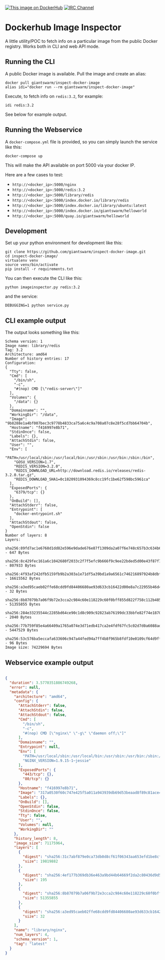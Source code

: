 [![This image on DockerHub](https://img.shields.io/docker/pulls/giantswarm/inspect-docker-image.svg)](https://hub.docker.com/r/giantswarm/inspect-docker-image/) [![IRC Channel](https://img.shields.io/badge/irc-%23giantswarm-blue.svg)](https://kiwiirc.com/client/irc.freenode.net/#giantswarm)

# Dockerhub Image Inspector

A little utility/POC to fetch info on a particular image from the public Docker registry. Works both in CLI and web API mode.

## Running the CLI

A public Docker image is available. Pull the image and create an alias:

```nohighlight
docker pull giantswarm/inspect-docker-image
alias idi="docker run --rm giantswarm/inspect-docker-image"
```

Execute, to fetch info on `redis:3.2`, for example:

```nohighlight
idi redis:3.2
```

See below for example output.

## Running the Webservice

A `docker-compose.yml` file is provided, so you can simply launch the service like this:

```nohighlight
docker-compose up
```

This will make the API available on port 5000 via your docker IP.

Here are a few cases to test:

- `http://<docker_ip>:5000/nginx`
- `http://<docker_ip>:5000/redis:3.2`
- `http://<docker_ip>:5000/library/redis`
- `http://<docker_ip>:5000/index.docker.io/library/redis`
- `http://<docker_ip>:5000/index.docker.io/library/ubuntu:latest`
- `http://<docker_ip>:5000/index.docker.io/giantswarm/helloworld`
- `http://<docker_ip>:5000/quay.io/giantswarm/helloworld`

## Development

Set up your python environment for development like this:

```nohighlight
git clone https://github.com/giantswarm/inspect-docker-image.git
cd inspect-docker-image/
virtualenv venv
source venv/bin/activate
pip install -r requirements.txt
```

You can then execute the CLI like this:

```nohighlight
python imageinspector.py redis:3.2
```

and the service:

```nohighlight
DEBUGGING=1 python service.py
```

## CLI example output

The output looks something like this:

```nohighlight
Schema version: 1
Image name: library/redis
Tag: 3.2
Architecture: amd64
Number of history entries: 17
Configuration:
{
  "Tty": false, 
  "Cmd": [
    "/bin/sh", 
    "-c", 
    "#(nop) CMD [\"redis-server\"]"
  ], 
  "Volumes": {
    "/data": {}
  }, 
  "Domainname": "", 
  "WorkingDir": "/data", 
  "Image": "9b8288e1a4bf007bec3c9778b4833ca75a6c4c9a708a07c8e28f5cd7bb64704b", 
  "Hostname": "f416997e8b71", 
  "StdinOnce": false, 
  "Labels": {}, 
  "AttachStdin": false, 
  "User": "", 
  "Env": [
    "PATH=/usr/local/sbin:/usr/local/bin:/usr/sbin:/usr/bin:/sbin:/bin", 
    "GOSU_VERSION=1.7", 
    "REDIS_VERSION=3.2.0", 
    "REDIS_DOWNLOAD_URL=http://download.redis.io/releases/redis-3.2.0.tar.gz", 
    "REDIS_DOWNLOAD_SHA1=0c1820931094369c8cc19fc1be62f598bc5961ca"
  ], 
  "ExposedPorts": {
    "6379/tcp": {}
  }, 
  "OnBuild": [], 
  "AttachStderr": false, 
  "Entrypoint": [
    "docker-entrypoint.sh"
  ], 
  "AttachStdout": false, 
  "OpenStdin": false
}
Number of layers: 8
Layers:
  sha256:89fd7ac1e6768d1dd82e596e9dade676e87f1309da2a07f6e748c657b3c634b6 - 647 Bytes
  sha256:8c429fec161a6c1042680f2033c2f7f5efc9b666f9c9ee22bded5d00e43f87f7 - 807933 Bytes
  sha256:4f93af242dfb5159fb9b2a303a1e71df5a39bd1a9a6561c746216897924b8dbf - 16615562 Bytes
  sha256:a3ed95caeb02ffe68cdd9fd84406680ae93d633cb16422d00e8a7c22955b46d4 - 32 Bytes
  sha256:8b87079b7a06f9b72e3cca2c984c60e118229c60f0bff855d822f758c112b485 - 51355855 Bytes
  sha256:284e33235544c2285bd64ce90c1d8c909c92823ab76199dc33bbfe82f74e1870 - 2040 Bytes
  sha256:77b759f85e4a66409a1765a074e3d71edb417ca2e4fdf67fc5c02d7d0a6088ad - 5447529 Bytes
  sha256:53c576ba5eccafa633606c947a44fed94a7ff4b8f965b8fdf10e0109cf64d9ff - 96 Bytes
Image size: 74229694 Bytes
```

## Webservice example output

```json

{
  "duration": 3.5770351886749268, 
  "error": null, 
  "metadata": {
    "architecture": "amd64", 
    "config": {
      "AttachStderr": false, 
      "AttachStdin": false, 
      "AttachStdout": false, 
      "Cmd": [
        "/bin/sh", 
        "-c", 
        "#(nop) CMD [\"nginx\" \"-g\" \"daemon off;\"]"
      ], 
      "Domainname": "", 
      "Entrypoint": null, 
      "Env": [
        "PATH=/usr/local/sbin:/usr/local/bin:/usr/sbin:/usr/bin:/sbin:/bin", 
        "NGINX_VERSION=1.9.15-1~jessie"
      ], 
      "ExposedPorts": {
        "443/tcp": {}, 
        "80/tcp": {}
      }, 
      "Hostname": "f416997e8b71", 
      "Image": "317a0530f60c747e425f5a011a943939db69d53beaad8f89c81ace4b487442df", 
      "Labels": {}, 
      "OnBuild": [], 
      "OpenStdin": false, 
      "StdinOnce": false, 
      "Tty": false, 
      "User": "", 
      "Volumes": null, 
      "WorkingDir": ""
    }, 
    "history_length": 8, 
    "image_size": 71175964, 
    "layers": [
      {
        "digest": "sha256:31c7abf879e0ca73db0d8cf61f06343aa653efd1be8cf1dec67f839a9beb71fa", 
        "size": 19819882
      }, 
      {
        "digest": "sha256:4ef177b369db36e463a9bd44b64669f2da2c80436d9d52178840c37783edcf0b", 
        "size": 195
      }, 
      {
        "digest": "sha256:8b87079b7a06f9b72e3cca2c984c60e118229c60f0bff855d822f758c112b485", 
        "size": 51355855
      }, 
      {
        "digest": "sha256:a3ed95caeb02ffe68cdd9fd84406680ae93d633cb16422d00e8a7c22955b46d4", 
        "size": 32
      }
    ], 
    "name": "library/nginx", 
    "num_layers": 4, 
    "schema_version": 1, 
    "tag": "latest"
  }
}
```
